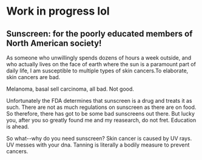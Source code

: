 <h1>Work in progress lol</h1>
<h2>Sunscreen: for the poorly educated members of North American society!</h2>
<p>As someone who unwillingly spends dozens of hours a week outside, and who actually lives on the face of earth where the sun is a paramount part of daily life, I am susceptible to multiple types of skin cancers.To elaborate, skin cancers are bad. 
  
  Melanoma, basal sell carcinoma, all bad. Not good.

Unfortunately the FDA determines that sunscreen is a drug and treats it as such. 
There are not as much regulations on sunscreen as there are on food. 
So therefore, there has got to be some bad sunscreens out there. 
But lucky you, after you so greatly found me and my reasearch, do not fret. Education is ahead. 

So what--why do you need sunscreen? 
Skin cancer is caused by UV rays. UV messes with your dna. Tanning is literally a bodily measure to prevent cancers. 






</p>
